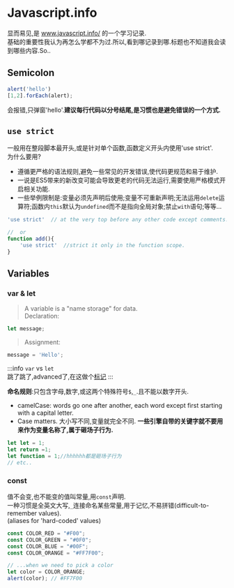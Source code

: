 # Javascript.info

显而易见,是 www.javascript.info/ 的一个学习记录.  
基础的重要性我认为再怎么学都不为过.所以,看到哪记录到哪.标题也不知道我会读到哪些内容.So..

## Semicolon
```js
alert('hello')
[1,2].forEach(alert);
```
会报错,只弹窗'hello'.**建议每行代码以分号结尾,是习惯也是避免错误的一个方式.**

## `use strict`
一般用在整段脚本最开头,或是针对单个函数,函数定义开头内使用'use strict'.  
为什么要用?
* 遵循更严格的语法规则,避免一些常见的开发错误,使代码更规范和易于维护.
* 一说是ES5带来的新改变可能会导致更老的代码无法运行,需要使用严格模式开启相关功能.
* 一些举例限制是:变量必须先声明后使用;变量不可重新声明;无法运用`delete`运算符;函数内`this`默认为`undefined`而不是指向全局对象;禁止`with`语句;等等...
```js
'use strict'  // at the very top before any other code except comments.

//  or
function add(){
    'use strict'  //strict it only in the function scope.
}
```

## Variables
### var & let
> A variable is a "name storage" for data.  
> Declaration: 
```js
let message;
```
> Assignment:
```js
message = 'Hello';
```

:::info
`var` vs `let`  
跳了跳了,advanced了,在这做个[标记](https://javascript.info/var)
:::

**命名规则**:只包含字母,数字,或这两个特殊符号`$`,`_`.且不能以数字开头.  
* camelCase: words go one after another, each word except first starting with a capital letter.
* Case matters. 大小写不同,变量就完全不同.
**一些引擎自带的关键字就不要用来作为变量名称了,属于砸场子行为.**
```js
let let = 1;
let return =1; 
let function = 1;//hhhhhh都是砸场子行为
// etc..
```

### const
值不会变,也不能变的值叫常量,用`const`声明.  
一种习惯是全英文大写,`_`连接命名某些常量,用于记忆,不易拼错(difficult-to-remember values).  
(aliases for 'hard-coded' values)
```js
const COLOR_RED = "#F00";
const COLOR_GREEN = "#0F0";
const COLOR_BLUE = "#00F";
const COLOR_ORANGE = "#FF7F00";

// ...when we need to pick a color
let color = COLOR_ORANGE;
alert(color); // #FF7F00
``` 



